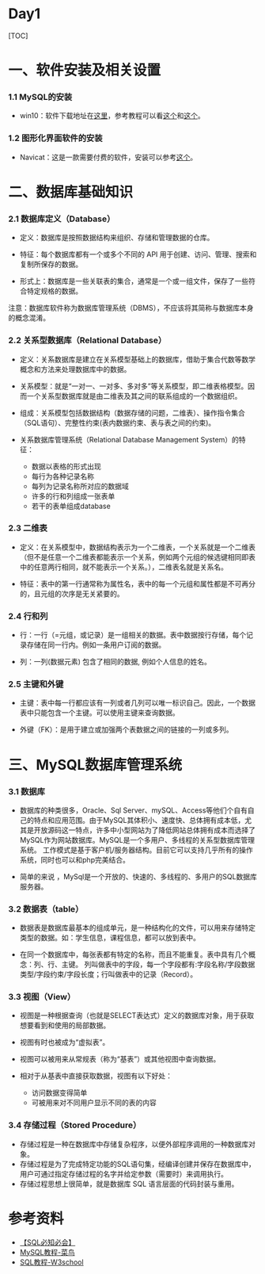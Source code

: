# Day1

[TOC]

# 一、软件安装及相关设置

### 1.1 MySQL的安装

- win10：软件下载地址在[这里](https://dev.mysql.com/downloads/mysql/)，参考教程可以看[这个](http://www.runoob.com/mysql/mysql-install.html)和[这个](https://blog.csdn.net/m0_37788308/article/details/79965378)。

### 1.2 图形化界面软件的安装

- Navicat：这是一款需要付费的软件，安装可以参考[这个](https://blog.csdn.net/WYpersist/article/details/79834490)。

# 二、数据库基础知识

### 2.1 数据库定义（Database）

- 定义：数据库是按照数据结构来组织、存储和管理数据的仓库。

- 特征：每个数据库都有一个或多个不同的 API 用于创建、访问、管理、搜索和复制所保存的数据。

- 形式上：数据库是一些关联表的集合，通常是一个或一组文件，保存了一些符合特定规格的数据。

注意：数据库软件称为数据库管理系统（DBMS），不应该将其简称与数据库本身的概念混淆。

### 2.2 关系型数据库（Relational Database）

- 定义：关系数据库是建立在关系模型基础上的数据库，借助于集合代数等数学概念和方法来处理数据库中的数据。

- 关系模型：就是“一对一、一对多、多对多”等关系模型，即二维表格模型。因而一个关系型数据库就是由二维表及其之间的联系组成的一个数据组织。

- 组成：关系模型包括数据结构（数据存储的问题，二维表）、操作指令集合（SQL语句）、完整性约束(表内数据约束、表与表之间的约束)。

- 关系数据库管理系统（Relational Database Management System）的特征：

    - 数据以表格的形式出现
    - 每行为各种记录名称
    - 每列为记录名称所对应的数据域
    - 许多的行和列组成一张表单
    - 若干的表单组成database

### 2.3 二维表

- 定义：在关系模型中，数据结构表示为一个二维表，一个关系就是一个二维表（但不是任意一个二维表都能表示一个关系，例如两个元组的候选键相同即表中的任意两行相同，就不能表示一个关系。），二维表名就是关系名。

- 特征：表中的第一行通常称为属性名，表中的每一个元组和属性都是不可再分的，且元组的次序是无关紧要的。


### 2.4 行和列

- 行：一行（=元组，或记录）是一组相关的数据。表中数据按行存储，每个记录存储在同一行内。例如一条用户订阅的数据。

- 列：一列(数据元素) 包含了相同的数据, 例如个人信息的姓名。

### 2.5 主键和外键

- 主键：表中每一行都应该有一列或者几列可以唯一标识自己。因此，一个数据表中只能包含一个主键。可以使用主键来查询数据。

- 外键（FK）：是用于建立或加强两个表数据之间的链接的一列或多列。


# 三、MySQL数据库管理系统

### 3.1 数据库

- 数据库的种类很多，Oracle、Sql Server、mySQL、Access等他们个自有自己的特点和应用范围。由于MySQL其体积小、速度快、总体拥有成本低，尤其是开放源码这一特点，许多中小型网站为了降低网站总体拥有成本而选择了MySQL作为网站数据库。MySQL是一个多用户、多线程的关系型数据库管理系统。 工作模式是基于客户机/服务器结构。目前它可以支持几乎所有的操作系统，同时也可以和php完美结合。

- 简单的来说 ，MySql是一个开放的、快速的、多线程的、多用户的SQL数据库服务器。

### 3.2 数据表（table）

- 数据表是数据库最基本的组成单元，是一种结构化的文件，可以用来存储特定类型的数据。如：学生信息，课程信息，都可以放到表中。

- 在同一个数据库中，每张表都有特定的名称，而且不能重复。表中具有几个概念：列、行、主键。 列叫做表中的字段，每一个字段都有:字段名称/字段数据类型/字段约束/字段长度；行叫做表中的记录（Record）。

### 3.3 视图（View）

- 视图是一种根据查询（也就是SELECT表达式）定义的数据库对象，用于获取想要看到和使用的局部数据。

- 视图有时也被成为“虚拟表”。

- 视图可以被用来从常规表（称为“基表”）或其他视图中查询数据。

- 相对于从基表中直接获取数据，视图有以下好处：
    - 访问数据变得简单
    - 可被用来对不同用户显示不同的表的内容

### 3.4 存储过程（Stored Procedure）

- 存储过程是一种在数据库中存储复杂程序，以便外部程序调用的一种数据库对象。
- 存储过程是为了完成特定功能的SQL语句集，经编译创建并保存在数据库中，用户可通过指定存储过程的名字并给定参数（需要时）来调用执行。
- 存储过程思想上很简单，就是数据库 SQL 语言层面的代码封装与重用。

# 参考资料

- [【SQL必知必会】](https://u18036366.pipipan.com/fs/18036366-300877816)
- [MySQL教程-菜鸟](http://www.runoob.com/mysql/mysql-tutorial.html)
- [SQL教程-W3school](http://www.w3school.com.cn/sql/index.asp)